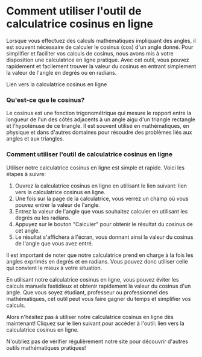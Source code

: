 Comment utiliser l'outil de calculatrice cosinus en ligne
=========================================================

Lorsque vous effectuez des calculs mathématiques impliquant des angles, il est souvent nécessaire de calculer le cosinus (cos) d'un angle donné. Pour simplifier et faciliter vos calculs de cosinus, nous avons mis à votre disposition une calculatrice en ligne pratique. Avec cet outil, vous pouvez rapidement et facilement trouver la valeur du cosinus en entrant simplement la valeur de l'angle en degrés ou en radians.

Lien vers la calculatrice cosinus en ligne

### Qu'est-ce que le cosinus?

Le cosinus est une fonction trigonométrique qui mesure le rapport entre la longueur de l'un des côtés adjacents à un angle aigu d'un triangle rectangle et l'hypoténuse de ce triangle. Il est souvent utilisé en mathématiques, en physique et dans d'autres domaines pour résoudre des problèmes liés aux angles et aux triangles.

### Comment utiliser l'outil de calculatrice cosinus en ligne

Utiliser notre calculatrice cosinus en ligne est simple et rapide. Voici les étapes à suivre:

1. Ouvrez la calculatrice cosinus en ligne en utilisant le lien suivant: lien vers la calculatrice cosinus en ligne.
2. Une fois sur la page de la calculatrice, vous verrez un champ où vous pouvez entrer la valeur de l'angle.
3. Entrez la valeur de l'angle que vous souhaitez calculer en utilisant les degrés ou les radians.
4. Appuyez sur le bouton "Calculer" pour obtenir le résultat du cosinus de cet angle.
5. Le résultat s'affichera à l'écran, vous donnant ainsi la valeur du cosinus de l'angle que vous avez entré.

Il est important de noter que notre calculatrice prend en charge à la fois les angles exprimés en degrés et en radians. Vous pouvez donc utiliser celle qui convient le mieux à votre situation.

En utilisant notre calculatrice cosinus en ligne, vous pouvez éviter les calculs manuels fastidieux et obtenir rapidement la valeur du cosinus d'un angle. Que vous soyez étudiant, professeur ou professionnel des mathématiques, cet outil peut vous faire gagner du temps et simplifier vos calculs.

Alors n'hésitez pas à utiliser notre calculatrice cosinus en ligne dès maintenant! Cliquez sur le lien suivant pour accéder à l'outil: lien vers la calculatrice cosinus en ligne.

N'oubliez pas de vérifier régulièrement notre site pour découvrir d'autres outils mathématiques pratiques!